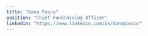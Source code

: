 ```yaml
---
title: "Dana Pascu"
position: "Chief Fundraising Officer"
linkedin: "https://www.linkedin.com/in/danapascu/"
---
```

